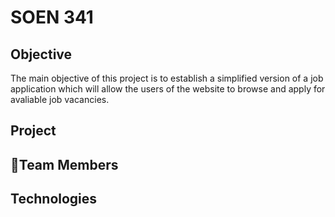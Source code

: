 # SOEN 341

## Objective
The main objective of this project is to establish a simplified version of a job application which will allow the users of the website to browse and apply for avaliable job vacancies.
## Project



## :busts_in_silhouette:Team Members


## Technologies

